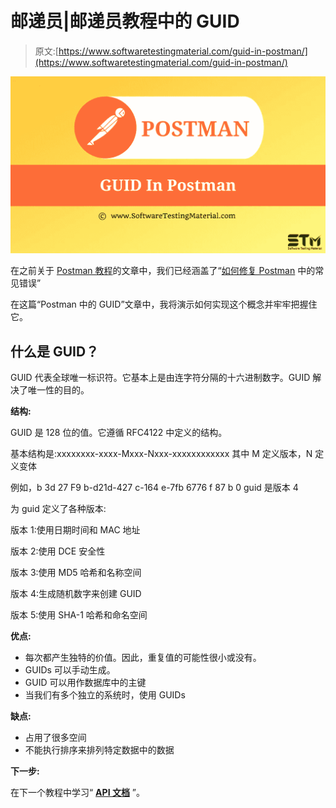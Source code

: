 # 邮递员|邮递员教程中的 GUID

> 原文:[https://www.softwaretestingmaterial.com/guid-in-postman/](https://www.softwaretestingmaterial.com/guid-in-postman/)

![GUID in Postman](img/5f8d47be82f17750f752103b8552dccc.png)

在之前关于 [Postman 教程](https://www.softwaretestingmaterial.com/postman-tutorial/)的文章中，我们已经涵盖了“[如何修复 Postman](https://www.softwaretestingmaterial.com/how-to-fix-common-errors-in-postman/) 中的常见错误”

在这篇“Postman 中的 GUID”文章中，我将演示如何实现这个概念并牢牢把握住它。

## **什么是 GUID？**

GUID 代表全球唯一标识符。它基本上是由连字符分隔的十六进制数字。GUID 解决了唯一性的目的。

**结构:**

GUID 是 128 位的值。它遵循 RFC4122 中定义的结构。

基本结构是:xxxxxxxx-xxxx-Mxxx-Nxxx-xxxxxxxxxxxx 其中 M 定义版本，N 定义变体

例如，b 3d 27 F9 b-d21d-427 c-164 e-7fb 6776 f 87 b 0 guid 是版本 4

为 guid 定义了各种版本:

版本 1:使用日期时间和 MAC 地址

版本 2:使用 DCE 安全性

版本 3:使用 MD5 哈希和名称空间

版本 4:生成随机数字来创建 GUID

版本 5:使用 SHA-1 哈希和命名空间

**优点:**

*   每次都产生独特的价值。因此，重复值的可能性很小或没有。
*   GUIDs 可以手动生成。
*   GUID 可以用作数据库中的主键
*   当我们有多个独立的系统时，使用 GUIDs

**缺点:**

*   占用了很多空间
*   不能执行排序来排列特定数据中的数据

**下一步:**

在下一个教程中学习“ [**API 文档**](https://www.softwaretestingmaterial.com/api-documentation/) ”。